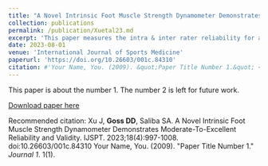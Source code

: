 ```yaml
---
title: "A Novel Intrinsic Foot Muscle Strength Dynamometer Demonstrates Moderate-To-Excellent Reliability and Validity"
collection: publications
permalink: /publication/Xuetal23.md
excerpt: 'This paper measures the intra & inter rater reliability for a novel intrinsic foot muscle strength dynamometer.'
date: 2023-08-01
venue: 'International Journal of Sports Medicine'
paperurl: 'https://doi.org/10.26603/001c.84310'
citation: #'Your Name, You. (2009). &quot;Paper Title Number 1.&quot; <i>Journal 1</i>. 1(1).'
---
```

This paper is about the number 1. The number 2 is left for future work.

[Download paper here]([http://academicpages.github.io/files/paper1.pdf](https://doi.org/10.26603/001c.84310))

Recommended citation: Xu J, **Goss DD**, Saliba SA. A Novel Intrinsic Foot Muscle Strength Dynamometer Demonstrates Moderate-To-Excellent Reliability and Validity. IJSPT. 2023;18(4):997-1008. doi:10.26603/001c.84310
Your Name, You. (2009). "Paper Title Number 1." <i>Journal 1</i>. 1(1).
